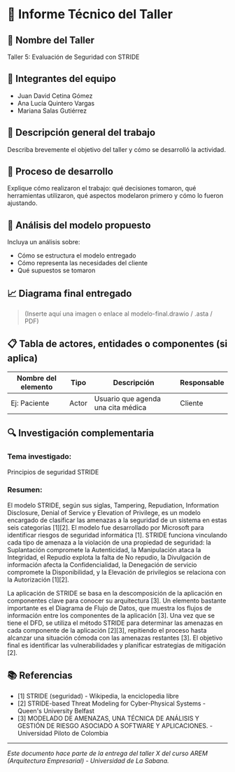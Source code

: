 # 📄 Informe Técnico del Taller

## 🔖 Nombre del Taller
Taller 5: Evaluación de Seguridad con STRIDE

## 👥 Integrantes del equipo
- Juan David Cetina Gómez
- Ana Lucía Quintero Vargas
- Mariana Salas Gutiérrez

## 🧠 Descripción general del trabajo
Describa brevemente el objetivo del taller y cómo se desarrolló la actividad.

## 🔧 Proceso de desarrollo
Explique cómo realizaron el trabajo: qué decisiones tomaron, qué herramientas utilizaron, qué aspectos modelaron primero y cómo lo fueron ajustando.

## 🧩 Análisis del modelo propuesto
Incluya un análisis sobre:
- Cómo se estructura el modelo entregado
- Cómo representa las necesidades del cliente
- Qué supuestos se tomaron

## 📈 Diagrama final entregado
> (Inserte aquí una imagen o enlace al modelo-final.drawio / .asta / PDF)

## 📋 Tabla de actores, entidades o componentes (si aplica)

| Nombre del elemento | Tipo | Descripción | Responsable |
|---------------------|------|-------------|-------------|
| Ej: Paciente        | Actor | Usuario que agenda una cita médica | Cliente |

## 🔍 Investigación complementaria
### Tema investigado:
Principios de seguridad STRIDE

### Resumen:
El modelo STRIDE, según sus siglas, Tampering, Repudiation, Information Disclosure, Denial of Service y Elevation of Privilege, es un modelo encargado de clasificar las amenazas a la seguridad de un sistema en estas seis categorías [1][2]. El modelo fue desarrollado por Microsoft para identificar riesgos de seguridad informática [1]. STRIDE funciona vinculando cada tipo de amenaza a la violación de una propiedad de seguridad: la Suplantación compromete la Autenticidad, la Manipulación ataca la Integridad, el Repudio explota la falta de No repudio, la Divulgación de información afecta la Confidencialidad, la Denegación de servicio compromete la Disponibilidad, y la Elevación de privilegios se relaciona con la Autorización [1][2].

La aplicación de STRIDE se basa en la descomposición de la aplicación en componentes clave para conocer su arquitectura [3]. Un elemento bastante importante es el Diagrama de Flujo de Datos, que muestra los flujos de información entre los componentes de la aplicación [3]. Una vez que se tiene el DFD, se utiliza el método STRIDE para determinar las amenazas en cada componente de la aplicación [2][3], repitiendo el proceso hasta alcanzar una situación cómoda con las amenazas restantes [3]. El objetivo final es identificar las vulnerabilidades y planificar estrategias de mitigación [2].
## 📚 Referencias
- [1] STRIDE (seguridad) - Wikipedia, la enciclopedia libre
- [2] STRIDE-based Threat Modeling for Cyber-Physical Systems - Queen's University Belfast
- [3] MODELADO DE AMENAZAS, UNA TÉCNICA DE ANÁLISIS Y GESTIÓN DE RIESGO ASOCIADO A SOFTWARE Y APLICACIONES. - Universidad Piloto de Colombia


---

_Este documento hace parte de la entrega del taller X del curso AREM (Arquitectura Empresarial) - Universidad de La Sabana._
